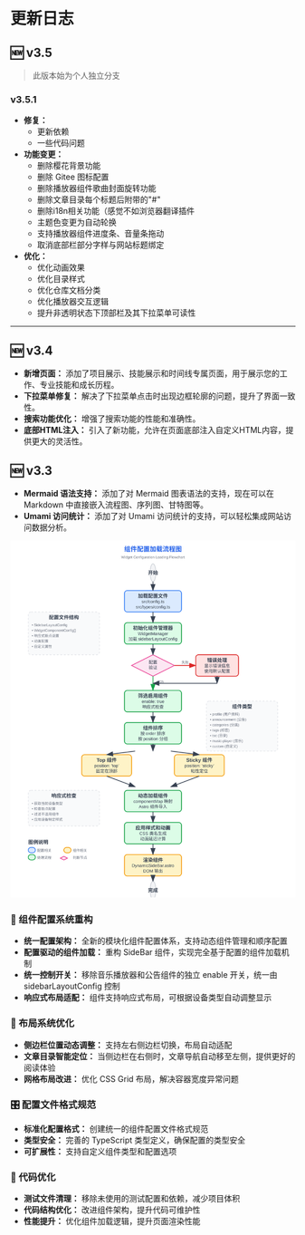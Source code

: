 # 更新日志

## 🆕 v3.5

> 此版本始为个人独立分支

### v3.5.1

- **修复：**
  - 更新依赖
  - 一些代码问题
- **功能变更：**
  - 删除樱花背景功能
  - 删除 Gitee 图标配置
  - 删除播放器组件歌曲封面旋转功能
  - 删除文章目录每个标题后附带的"#"
  - 删除i18n相关功能（感觉不如浏览器翻译插件
  - 主题色变更为自动轮换
  - 支持播放器组件进度条、音量条拖动
  - 取消底部栏部分字样与网站标题绑定
- **优化：**
  - 优化动画效果
  - 优化目录样式
  - 优化仓库文档分类
  - 优化播放器交互逻辑
  - 提升非透明状态下顶部栏及其下拉菜单可读性

---

## 🆕 v3.4

- **新增页面：** 添加了项目展示、技能展示和时间线专属页面，用于展示您的工作、专业技能和成长历程。
- **下拉菜单修复：** 解决了下拉菜单点击时出现边框轮廓的问题，提升了界面一致性。
- **搜索功能优化：** 增强了搜索功能的性能和准确性。
- **底部HTML注入：** 引入了新功能，允许在页面底部注入自定义HTML内容，提供更大的灵活性。

## 🆕 v3.3

- **Mermaid 语法支持：** 添加了对 Mermaid 图表语法的支持，现在可以在 Markdown 中直接嵌入流程图、序列图、甘特图等。
- **Umami 访问统计：** 添加了对 Umami 访问统计的支持，可以轻松集成网站访问数据分析。

![Configuration](assets/configuration.svg)

### 🔧 组件配置系统重构

- **统一配置架构：** 全新的模块化组件配置体系，支持动态组件管理和顺序配置
- **配置驱动的组件加载：** 重构 SideBar 组件，实现完全基于配置的组件加载机制
- **统一控制开关：** 移除音乐播放器和公告组件的独立 enable 开关，统一由 sidebarLayoutConfig 控制
- **响应式布局适配：** 组件支持响应式布局，可根据设备类型自动调整显示

### 📐 布局系统优化

- **侧边栏位置动态调整：** 支持左右侧边栏切换，布局自动适配
- **文章目录智能定位：** 当侧边栏在右侧时，文章导航自动移至左侧，提供更好的阅读体验
- **网格布局改进：** 优化 CSS Grid 布局，解决容器宽度异常问题

### 🎛️ 配置文件格式规范

- **标准化配置格式：** 创建统一的组件配置文件格式规范
- **类型安全：** 完善的 TypeScript 类型定义，确保配置的类型安全
- **可扩展性：** 支持自定义组件类型和配置选项

### 🧹 代码优化

- **测试文件清理：** 移除未使用的测试配置和依赖，减少项目体积
- **代码结构优化：** 改进组件架构，提升代码可维护性
- **性能提升：** 优化组件加载逻辑，提升页面渲染性能
